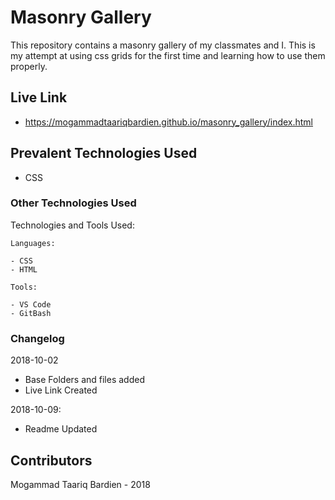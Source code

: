 # Masonry Gallery
This repository contains a masonry gallery of my classmates and I. This is my attempt at using css grids for the first time and learning how to use them properly.

## Live Link
- https://mogammadtaariqbardien.github.io/masonry_gallery/index.html

## Prevalent Technologies Used

 - CSS

### Other Technologies Used

Technologies and Tools Used:

```
Languages:

- CSS
- HTML

```
```
Tools:

- VS Code
- GitBash

```

### Changelog

2018-10-02
- Base Folders and files added
- Live Link Created

2018-10-09:
- Readme Updated

## Contributors

Mogammad Taariq Bardien - 2018